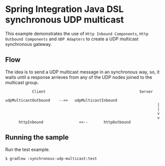 Spring Integration Java DSL synchronous UDP multicast
==============

This example demonstrates the use of `Http Inbound Components`, `Http Outbound Components` and `UDP Adapters` to create a UDP multicast synchronous gateway.

## Flow

The idea is to send a UDP multicast message in an synchronous way, so, it waits until a response arrieves from any of the UDP nodes joined to the multicast group.

                Client                                          Server
    
    udpMulticastOutbound    -->>   udpMulticastInbound
                                                                        |
                                                                        |
                                                                        v
                                                                        v
          httpInbound                <<--       httpOutbound                 
    
    

## Running the sample

Run the test example.

    $ gradlew :synchronous-udp-multicast:test
